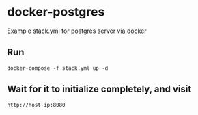 # docker-postgres
Example stack.yml for postgres server via docker

## Run

```shell
docker-compose -f stack.yml up -d
```

## Wait for it to initialize completely, and visit 

```shell
http://host-ip:8080
```

